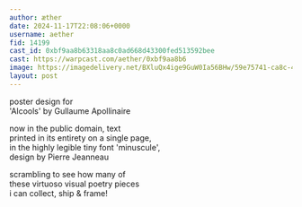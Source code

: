 ```yaml
---
author: æther
date: 2024-11-17T22:08:06+0000
username: aether
fid: 14199
cast_id: 0xbf9aa8b63318aa8c0ad668d43300fed513592bee
cast: https://warpcast.com/aether/0xbf9aa8b6
image: https://imagedelivery.net/BXluQx4ige9GuW0Ia56BHw/59e75741-ca8c-4ae4-f958-105f8c517600/original
layout: post
---
```

poster design for    
'Alcools' by Gullaume Apollinaire  
  
now in the public domain, text   
printed in its entirety on a single page,   
in the highly legible tiny font 'minuscule',   
design by Pierre Jeanneau   
  
scrambling to see how many of   
these virtuoso visual poetry pieces   
i can collect, ship & frame!  

<img src='https://imagedelivery.net/BXluQx4ige9GuW0Ia56BHw/59e75741-ca8c-4ae4-f958-105f8c517600/original' alt='' referrerpolicy='no-referrer'/>